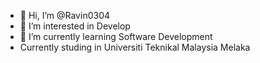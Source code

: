 - 👋 Hi, I’m @Ravin0304
- 👀 I’m interested in Develop
- 🌱 I’m currently learning Software Development
- Currently studing in Universiti Teknikal Malaysia Melaka

<!---
Ravin0304/Ravin0304 is a ✨ special ✨ repository because its `README.md` (this file) appears on your GitHub profile.
You can click the Preview link to take a look at your changes.
--->
